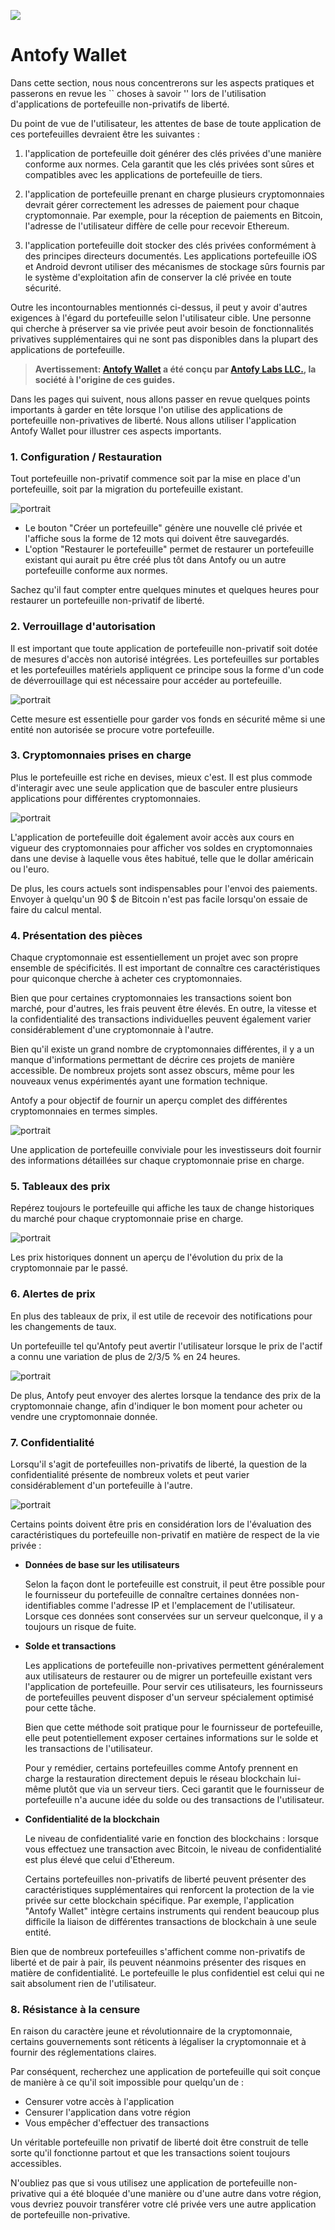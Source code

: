 ![](../images/05-main-l.png)

# Antofy Wallet

Dans cette section, nous nous concentrerons sur les aspects pratiques et passerons en revue les `` choses à savoir '' lors de l'utilisation d'applications de portefeuille non-privatifs de liberté.

Du point de vue de l'utilisateur, les attentes de base de toute application de ces portefeuilles devraient être les suivantes :

1. l'application de portefeuille doit générer des clés privées d'une manière conforme aux normes. Cela garantit que les clés privées sont sûres et compatibles avec les applications de portefeuille de tiers.

2. l'application de portefeuille prenant en charge plusieurs cryptomonnaies devrait gérer correctement les adresses de paiement pour chaque cryptomonnaie. Par exemple, pour la réception de paiements en Bitcoin, l'adresse de l'utilisateur diffère de celle pour recevoir Ethereum.

3. l'application portefeuille doit stocker des clés privées conformément à des principes directeurs documentés. Les applications portefeuille iOS et Android devront utiliser des mécanismes de stockage sûrs fournis par le système d'exploitation afin de conserver la clé privée en toute sécurité.

Outre les incontournables mentionnés ci-dessus, il peut y avoir d'autres exigences à l'égard du portefeuille selon l'utilisateur cible. Une personne qui cherche à préserver sa vie privée peut avoir besoin de fonctionnalités privatives supplémentaires qui ne sont pas disponibles dans la plupart des applications de portefeuille.

> **Avertissement: [Antofy Wallet](https://antofy.money) a été conçu par [Antofy Labs LLC.](https://antofy.io), la société à l'origine de ces guides.**

Dans les pages qui suivent, nous allons passer en revue quelques points importants à garder en tête lorsque l'on utilise des applications de portefeuille non-privatives de liberté. Nous allons utiliser l'application Antofy Wallet pour illustrer ces aspects importants.

### 1. Configuration / Restauration 

Tout portefeuille non-privatif commence soit par la mise en place d'un portefeuille, soit par la migration du portefeuille existant.

![portrait](../images/05-02-s.png)

- Le bouton "Créer un portefeuille" génère une nouvelle clé privée et l'affiche sous la forme de 12 mots qui doivent être sauvegardés.
- L'option "Restaurer le portefeuille" permet de restaurer un portefeuille existant qui aurait pu être créé plus tôt dans Antofy ou un autre portefeuille conforme aux normes.

Sachez qu'il faut compter entre quelques minutes et quelques heures pour restaurer un portefeuille non-privatif de liberté.

### 2. Verrouillage d'autorisation

Il est important que toute application de portefeuille non-privatif soit dotée de mesures d'accès non autorisé intégrées. Les portefeuilles sur portables et les portefeuilles matériels appliquent ce principe sous la forme d'un code de déverrouillage qui est nécessaire pour accéder au portefeuille.

![portrait](../images/05-03-s.png)

Cette mesure est essentielle pour garder vos fonds en sécurité même si une entité non autorisée se procure votre portefeuille.

### 3. Cryptomonnaies prises en charge
       
Plus le portefeuille est riche en devises, mieux c'est. Il est plus commode d'interagir avec une seule application que de basculer entre plusieurs applications pour différentes cryptomonnaies.

![portrait](../images/05-04-s.png)

L'application de portefeuille doit également avoir accès aux cours en vigueur des cryptomonnaies pour afficher vos soldes en cryptomonnaies dans une devise à laquelle vous êtes habitué, telle que le dollar américain ou l'euro.

De plus, les cours actuels sont indispensables pour l'envoi des paiements. Envoyer à quelqu'un 90 $ de Bitcoin n'est pas facile lorsqu'on essaie de faire du calcul mental.

### 4. Présentation des pièces

Chaque cryptomonnaie est essentiellement un projet avec son propre ensemble de spécificités. Il est important de connaître ces caractéristiques pour quiconque cherche à acheter ces cryptomonnaies.

Bien que pour certaines cryptomonnaies les transactions soient bon marché, pour d'autres, les frais peuvent être élevés. En outre, la vitesse et la confidentialité des transactions individuelles peuvent également varier considérablement d'une cryptomonnaie à l'autre.

Bien qu'il existe un grand nombre de cryptomonnaies différentes, il y a un manque d'informations permettant de décrire ces projets de manière accessible. De nombreux projets sont assez obscurs, même pour les nouveaux venus expérimentés ayant une formation technique.

Antofy a pour objectif de fournir un aperçu complet des différentes cryptomonnaies en termes simples.

![portrait](../images/05-05-s.png)

Une application de portefeuille conviviale pour les investisseurs doit fournir des informations détaillées sur chaque cryptomonnaie prise en charge.

### 5. Tableaux des prix

Repérez toujours le portefeuille qui affiche les taux de change historiques du marché pour chaque cryptomonnaie prise en charge.

![portrait](../images/05-06-s.png)

Les prix historiques donnent un aperçu de l'évolution du prix de la cryptomonnaie par le passé.

### 6. Alertes de prix

En plus des tableaux de prix, il est utile de recevoir des notifications pour les changements de taux.

Un portefeuille tel qu'Antofy peut avertir l'utilisateur lorsque le prix de l'actif a connu une variation de plus de 2/3/5 % en 24 heures. 

![portrait](../images/05-07-s.png)

De plus, Antofy peut envoyer des alertes lorsque la tendance des prix de la cryptomonnaie change, afin d'indiquer le bon moment pour acheter ou vendre une cryptomonnaie donnée.

### 7. Confidentialité

Lorsqu'il s'agit de portefeuilles non-privatifs de liberté, la question de la confidentialité présente de nombreux volets et peut varier considérablement d'un portefeuille à l'autre.

![portrait](../images/05-08-s.png)

Certains points doivent être pris en considération lors de l'évaluation des caractéristiques du portefeuille non-privatif en matière de respect de la vie privée :

- **Données de base sur les utilisateurs**
    
    Selon la façon dont le portefeuille est construit, il peut être possible pour le fournisseur du portefeuille de connaître certaines données non-identifiables comme l'adresse IP et l'emplacement de l'utilisateur. Lorsque ces données sont conservées sur un serveur quelconque, il y a toujours un risque de fuite.
    
- **Solde et transactions**

    Les applications de portefeuille non-privatives permettent généralement aux utilisateurs de restaurer ou de migrer un portefeuille existant vers l'application de portefeuille. Pour servir ces utilisateurs, les fournisseurs de portefeuilles peuvent disposer d'un serveur spécialement optimisé pour cette tâche.
    
    Bien que cette méthode soit pratique pour le fournisseur de portefeuille, elle peut potentiellement exposer certaines informations sur le solde et les transactions de l'utilisateur.
    
    Pour y remédier, certains portefeuilles comme Antofy prennent en charge la restauration directement depuis le réseau blockchain lui-même plutôt que via un serveur tiers. Ceci garantit que le fournisseur de portefeuille n'a aucune idée du solde ou des transactions de l'utilisateur.
    
- **Confidentialité de la blockchain**

    Le niveau de confidentialité varie en fonction des blockchains : lorsque vous effectuez une transaction avec Bitcoin, le niveau de confidentialité est plus élevé que celui d'Ethereum.
    
    Certains portefeuilles non-privatifs de liberté peuvent présenter des caractéristiques supplémentaires qui renforcent la protection de la vie privée sur cette blockchain spécifique. Par exemple, l'application "Antofy Wallet" intègre certains instruments qui rendent beaucoup plus difficile la liaison de différentes transactions de blockchain à une seule entité.
    
Bien que de nombreux portefeuilles s'affichent comme non-privatifs de liberté et de pair à pair, ils peuvent néanmoins présenter des risques en matière de confidentialité. Le portefeuille le plus confidentiel est celui qui ne sait absolument rien de l'utilisateur.

### 8. Résistance à la censure

En raison du caractère jeune et révolutionnaire de la cryptomonnaie, certains gouvernements sont réticents à légaliser la cryptomonnaie et à fournir des réglementations claires.

Par conséquent, recherchez une application de portefeuille qui soit conçue de manière à ce qu'il soit impossible pour quelqu'un de :

- Censurer votre accès à l'application
- Censurer l'application dans votre région
- Vous empêcher d'effectuer des transactions

Un véritable portefeuille non privatif de liberté doit être construit de telle sorte qu'il fonctionne partout et que les transactions soient toujours accessibles.

N'oubliez pas que si vous utilisez une application de portefeuille non-privative qui a été bloquée d'une manière ou d'une autre dans votre région, vous devriez pouvoir transférer votre clé privée vers une autre application de portefeuille non-privative.
